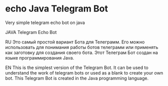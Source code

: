 # echo Java Telegram Bot
Very simple telegram echo bot on java

JAVA Telegram Echo Bot

RU
Это самый простой  вариант Бота для Телеграмм. Его можно использовать для понимания работы ботов телеграмм или применять как заготовку для создания своего бота.
Этот Телеграм Бот создан на языке программирования Java.

EN
This is the simplest version of the Telegram Bot. It can be used to understand the work of telegram bots or used as a blank to create your own bot.
This Telegram Bot is created in the Java programming language.

